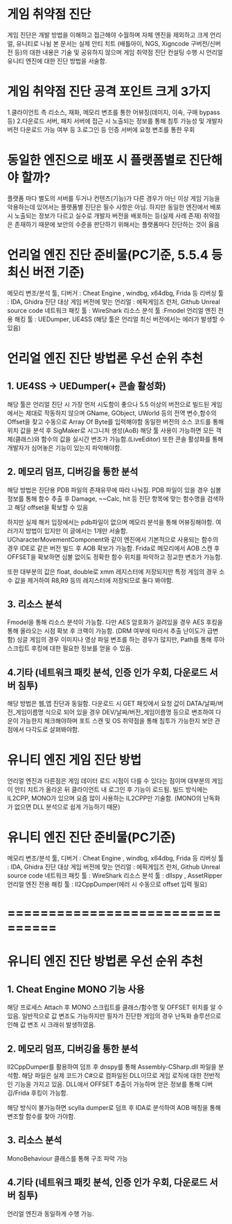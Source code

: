 # 게임 취약점 진단
게임 진단은 개발 방법을 이해하고 접근해야 수월하며 자체 엔진을 제외하고 크게 언리얼, 유니티로 나뉨
본 문서는 실제 안티 치트 (배틀아이, NGS, Xigncode 구버전/신버전 등)의 대한 내용은 기술 및 공유하지 않으며
게임 취약점 진단 컨설팅 수행 시 언리얼 유니티 엔진에 대한 진단 방법을 서술함.

# 게임 취약점 진단 공격 포인트 크게 3가지
1.클라이언트 측 리소스, 재화, 메모리 변조를 통한 어뷰징(데미지, 이속, 구매 bypass등)
2.다운로드 서버, 패치 서버에 접근 시 노출되는 정보를 통해 침투 가능성 및 개발자 버전 다운로드 가능 여부 등
3.로그인 등 인증 서버에 요청 변조를 통한 우회

# 동일한 엔진으로 배포 시 플랫폼별로 진단해야 할까?
플랫폼 마다 별도의 서버를 두거나 컨텐츠(기능)가 다른 경우가 아닌 이상
게임 기능을 악용하는데 있어서는 플랫폼별 진단은 필수 사항은 아님.
하지만 동일한 엔진에서 배포 시 노출되는 정보가 다르고 실수로 개발자 버전을 배포하는 등(실제 사례 존재)
취약점은 존재하기 때문에 보안의 수준을 판단하기 위해서는 플랫폼마다 진단하는 것이 옳음

# 언리얼 엔진 진단 준비물(PC기준, 5.5.4 등 최신 버전 기준)
메모리 변조/분석 툴, 디버거 : Cheat Engine , windbg, x64dbg, Frida 등
리버싱 툴 : IDA, Ghidra 
진단 대상 게임 버전에 맞는 언리얼 : 에픽게임즈 런처, Github Unreal source code
네트워크 패킷 툴 : WireShark
리소스 분석 툴 :Fmodel
언리얼 엔진 전용 해킹 툴 : UEDumper, UE4SS
(해당 툴은 언리얼 최신 버전에서는 에러가 발생할 수 있음)

# 언리얼 엔진 진단 방법론 우선 순위 추천
## 1. UE4SS -> UEDumper(+ 콘솔 활성화)
해당 툴은 언리얼 진단 시 가장 먼저 시도함이 좋으나
5.5 이상의 버전으로 빌드된 게임에서는 제대로 작동하지 않으며
GName, GObject, UWorld 등의 전역 변수,함수의 Offset을 찾고
수동으로 Array Of Byte를 입력해야함
동일한 버전의 소스 코드를 통해 위치 값을 분석 후 
SigMaker로 시그니처 생성(AoB)
해당 툴 사용이 가능하면 모든 객체(클래스)와 함수의 값을 실시간 변조가 가능함.(LiveEditor)
또한 콘솔 활성화를 통해 개발자가 심어놓은 기능이 있는지 파악해야함.

## 2. 메모리 덤프, 디버깅을 통한 분석
해당 방법은 진단용 PDB 파일의 존재유무에 따라 나눠짐.
PDB 파일이 있을 경우 심볼 정보를 통해 함수 추출 후 Damage, ~~Calc, hit 등
진단 항목에 맞는 함수명을 검색하고 해당 offset을 확보할 수 있음

하지만 실제 해커 입장에서는 pdb파일이 없으며 메모리 분석을 통해 어뷰징해야함.
여러가지 방법이 있지만 이 글에서는 1개만 서술함.
UCharacterMovementComponent와 같이 엔진에서 기본적으로 사용되는 함수의 경우
IDE로 같은 버전 빌드 후 AOB 확보가 가능함.
Frida로 메모리에서 AOB 스캔 후 OFFSET을 확보하면 심볼 없이도 정확한 함수 위치를 파악하고 정교한 변조가 가능함.

또한 대부분의 값은 float, double로 xmm 레지스터에 저장되지만
특정 게임의 경우 소수 값을 제거하여 R8,R9 등의 레지스터에 저장되므로 둘다 봐야함.

## 3. 리소스 분석
Fmodel을 통해 리소스 분석이 가능함.
다만 AES 암호화가 걸려있을 경우 AES 후킹을 통해 올라오는 시점 확보 후 크랙이 가능함.
(DRM 여부에 따라서 추출 난이도가 급변함)
싱글 게임의 경우 이미지나 영상 파일 변조를 하는 경우가 많지만,
Path를 통해 루아 스크립트 후킹에 대한 필요한 정보를 얻을 수 있음.

## 4.기타 (네트워크 패킷 분석, 인증 인가 우회, 다운로드 서버 침투)
해당 방법은 웹,앱 진단과 동일함.
다운로드 시 GET 패킷에서 요청 값이 DATA/날짜/버전_게임이름명 식으로 되어 있을 경우
DEV/날짜/버전_게임이름명 등으로 변조하여 다운이 가능한지 체크해야하며 
포트 스캔 및 OS 취약점을 통해 침투가 가능한지 보안 관점에서 다각도로 살펴봐야함.

# 유니티 엔진 게임 진단 방법
언리얼 엔진과 다른점은 게임 데이터 로드 시점이 다를 수 있다는 점이며
대부분의 게임이 안티 치트가 올라온 뒤 클라이언트 내 로그인 후 기능이 로드됨.
빌드 방식에는 IL2CPP, MONO가 있으며 요즘 많이 사용하는 IL2CPP만 기술함.
(MONO의 난독화가 없으면 DLL 분석으로 쉽게 가능하기 때문)

# 유니티 엔진 진단 준비물(PC기준)
메모리 변조/분석 툴, 디버거 : Cheat Engine , windbg, x64dbg, Frida 등
리버싱 툴 : IDA, Ghidra 
진단 대상 게임 버전에 맞는 언리얼 : 에픽게임즈 런처, Github Unreal source code
네트워크 패킷 툴 : WireShark
리소스 분석 툴 : dllspy , AssetRipper
언리얼 엔진 전용 해킹 툴 : Il2CppDumper(에러 시 수동으로 offset 입력 필요)

# ================================

# 유니티 엔진 진단 방법론 우선 순위 추천
## 1. Cheat Engine MONO 기능 사용
해당 프로세스 Attach 후 MONO 스크립트를 클래스/함수명 및 OFFSET 위치를 알 수 있음.
일반적으로 값 변조도 가능하지만 필자가 진단한 게임의 경우 
난독화 솔루션으로 인해 값 변조 시 크래쉬 발생하였음.

## 2. 메모리 덤프, 디버깅을 통한 분석
Il2CppDumper를 활용하여 덤프 후 dnspy를 통해 Assembly-CSharp.dll 파일을 분석함.
해당 파일은 실제 코드가 C#으로 컴파일된 DLL이므로 게임 로직에 대한 전반적인 기능을 가지고 있음.
DLL에서 OFFSET 추출이 가능하며 얻은 정보를 통해 디버깅/Frida 후킹이 가능함.

해당 방식이 불가능하면 scylla dumper로 덤프 후 IDA로 분석하여 AOB 매칭을 통해 변조할 함수를 찾아 가야함.

## 3. 리소스 분석
MonoBehaviour 클래스를 통해 구조 파악 가능

## 4.기타 (네트워크 패킷 분석, 인증 인가 우회, 다운로드 서버 침투)
언리얼 엔진과 동일하게 수행 가능.
